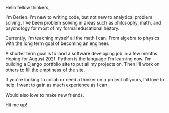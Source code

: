 Hello fellow thinkers,

I'm Derien. I'm new to writing code, but not new to analytical problem solving. I've been problem solving in areas such as philosophy, math, and psychology for most of my formal educational history.

Currently, I'm teaching myself all the math I can. From algebra to physics with the long term goal of becoming an engineer.

A shorter term goal is to land a software developing job in a few months. Hoping for August 2021. Python is the language I'm learning now. I'm building a Django portfolio site to put all my projects on. Then I'll work on others to fill the emptiness of the site.

If you're looking to collab or need a thinker on a project of yours, I'd love to help. I want to gain as much experience as I can.

Would also love to make new friends.

Hit me up!
